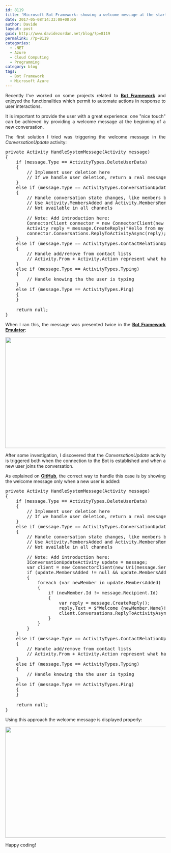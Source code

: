 ```yaml
---
id: 8119
title: 'Microsoft Bot Framework: showing a welcome message at the start of a new conversation'
date: 2017-05-08T14:33:08+00:00
author: Davide
layout: post
guid: http://www.davidezordan.net/blog/?p=8119
permalink: /?p=8119
categories:
  - .NET
  - Azure
  - Cloud Computing
  - Programming
category: blog
tags:
  - Bot Framework
  - Microsoft Azure
---
```

<p style="text-align: justify;">Recently I've worked on some projects related to <a href="https://docs.microsoft.com/en-us/Bot-Framework/index" target="_blank" rel="noopener noreferrer"><strong>Bot Framework</strong></a> and enjoyed the functionalities which permit to automate actions in response to user interactions.</p>
<p style="text-align: justify;">It is important to provide the user with a great experience: one "nice touch" can be achieved by providing a welcome message at the beginning of a new conversation.</p>
<p style="text-align: justify;">The first solution I tried was triggering the welcome message in the <em>ConversationUpdate</em> activity:</p>

<pre title="Simple welcome message" class="lang:default decode:true">private Activity HandleSystemMessage(Activity message)
{
    if (message.Type == ActivityTypes.DeleteUserData)
    {
        // Implement user deletion here
        // If we handle user deletion, return a real message
    }
    else if (message.Type == ActivityTypes.ConversationUpdate)
    {
        // Handle conversation state changes, like members being added and removed
        // Use Activity.MembersAdded and Activity.MembersRemoved and Activity.Action for info
        // Not available in all channels

        // Note: Add introduction here:
        ConnectorClient connector = new ConnectorClient(new Uri(message.ServiceUrl));
        Activity reply = message.CreateReply("Hello from my simple Bot!");
        connector.Conversations.ReplyToActivityAsync(reply);
    }
    else if (message.Type == ActivityTypes.ContactRelationUpdate)
    {
        // Handle add/remove from contact lists
        // Activity.From + Activity.Action represent what happened
    }
    else if (message.Type == ActivityTypes.Typing)
    {
        // Handle knowing tha the user is typing
    }
    else if (message.Type == ActivityTypes.Ping)
    {
    }

    return null;
}</pre>
<p style="text-align: justify;">When I ran this, the message was presented twice in the <strong><a href="https://docs.microsoft.com/en-us/bot-framework/debug-bots-emulator" target="_blank" rel="noopener noreferrer">Bot Framework Emulator</a></strong>:</p>
<img class="alignleft wp-image-8122 size-large" src="http://www.davidezordan.net/blog/wp-content/uploads/2017/05/Welcome-Twice-1024x541.png" alt="" width="660" height="349" />
<p style="text-align: justify;">After some investigation, I discovered that the <em>ConversationUpdate</em> activity is triggered both when the connection to the Bot is established and when a new user joins the conversation.</p>
<p style="text-align: justify;">As explained on <strong><a href="https://github.com/Microsoft/BotFramework-Emulator/issues/99" target="_blank" rel="noopener noreferrer">GitHub</a></strong>, the correct way to handle this case is by showing the welcome message only when a new user is added:</p>

<pre title="Showing welcome message when user is added" class="lang:default decode:true">private Activity HandleSystemMessage(Activity message)
{
    if (message.Type == ActivityTypes.DeleteUserData)
    {
        // Implement user deletion here
        // If we handle user deletion, return a real message
    }
    else if (message.Type == ActivityTypes.ConversationUpdate)
    {
        // Handle conversation state changes, like members being added and removed
        // Use Activity.MembersAdded and Activity.MembersRemoved and Activity.Action for info
        // Not available in all channels

        // Note: Add introduction here:
        IConversationUpdateActivity update = message;
        var client = new ConnectorClient(new Uri(message.ServiceUrl), new MicrosoftAppCredentials());
        if (update.MembersAdded != null &amp;&amp; update.MembersAdded.Any())
        {
            foreach (var newMember in update.MembersAdded)
            {
                if (newMember.Id != message.Recipient.Id)
                {
                    var reply = message.CreateReply();
                    reply.Text = $"Welcome {newMember.Name}!";
                    client.Conversations.ReplyToActivityAsync(reply);
                }
            }
        }
    }
    else if (message.Type == ActivityTypes.ContactRelationUpdate)
    {
        // Handle add/remove from contact lists
        // Activity.From + Activity.Action represent what happened
    }
    else if (message.Type == ActivityTypes.Typing)
    {
        // Handle knowing tha the user is typing
    }
    else if (message.Type == ActivityTypes.Ping)
    {
    }

    return null;
}</pre>
<p style="text-align: justify;">Using this approach the welcome message is displayed properly:</p>
<img class="size-large wp-image-8123 alignleft" src="http://www.davidezordan.net/blog/wp-content/uploads/2017/05/Welcome-Message-1024x541.png" alt="" width="660" height="349" />
<p style="text-align: justify;">Happy coding!</p>